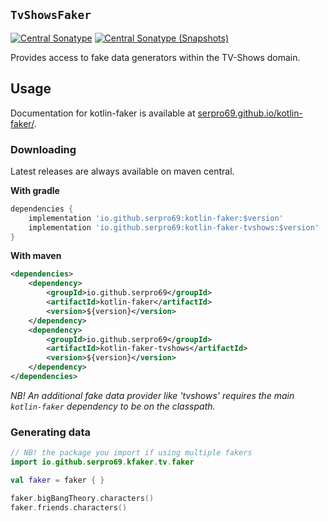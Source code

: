 ## `TvShowsFaker`

[![Central Sonatype](https://img.shields.io/maven-central/v/io.github.serpro69/kotlin-faker-tvshows?style=for-the-badge)](https://central.sonatype.com/artifact/io.github.serpro69/kotlin-faker-tvshows)
[![Central Sonatype (Snapshots)](https://img.shields.io/nexus/s/io.github.serpro69/kotlin-faker-tvshows?label=snapshot-version&server=https%3A%2F%2Foss.sonatype.org&style=for-the-badge&color=yellow)](https://central.sonatype.com/service/rest/repository/browse/maven-snapshots/io/github/serpro69/kotlin-faker/)

Provides access to fake data generators within the TV-Shows domain.

## Usage

Documentation for kotlin-faker is available at [serpro69.github.io/kotlin-faker/](https://serpro69.github.io/kotlin-faker/).

### Downloading

Latest releases are always available on maven central.

**With gradle**

```groovy
dependencies {
    implementation 'io.github.serpro69:kotlin-faker:$version'
    implementation 'io.github.serpro69:kotlin-faker-tvshows:$version'
}
```  

**With maven**

```xml
<dependencies>
    <dependency>
        <groupId>io.github.serpro69</groupId>
        <artifactId>kotlin-faker</artifactId>
        <version>${version}</version>
    </dependency>
    <dependency>
        <groupId>io.github.serpro69</groupId>
        <artifactId>kotlin-faker-tvshows</artifactId>
        <version>${version}</version>
    </dependency>
</dependencies>
```  

_NB! An additional fake data provider like 'tvshows' requires the main `kotlin-faker` dependency to be on the classpath._

### Generating data

```kotlin
// NB! the package you import if using multiple fakers
import io.github.serpro69.kfaker.tv.faker

val faker = faker { }

faker.bigBangTheory.characters()
faker.friends.characters()
```
